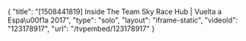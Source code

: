 {
    "title": "[1508441819] Inside The Team Sky Race Hub | Vuelta a Espa\u00f1a 2017",
    "type": "solo",
    "layout": "iframe-static",
    "videoId": "123178917",
    "url": "\/tvpembed\/123178917"
}